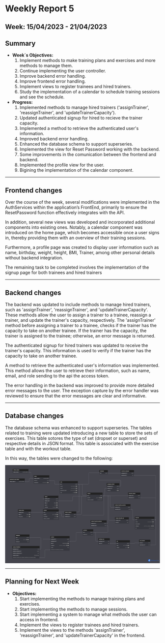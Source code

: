 # Weekly Report 5

## Week: 15/04/2023 - 21/04/2023

## Summary

- **Week´s Objectives:**
    1. Implement methods to make training plans and exercises and more methods to manage them.
    2. Continue implementing the user controller.
    3. Improve backend error handling.
    4. Improve frontend error handling.
    5. Implement views to register trainees and hired trainers.
    6. Study the implementation of a calendar to schedule training sessions and see the schedule.
- **Progress:**
    1. Implemented methods to manage hired trainers ('assignTrainer', 'reassignTrainer', and 'updateTrainerCapacity').
    2. Updated authenticated signup for hired to recieve the trainer capacity.
    3. Implemented a method to retrieve the authenticated user's information.
    4. Improved backend error handling.
    5. Enhanced the database schema to support superseries.
    6. Implemented the view for Reset Password working with the backend.
    7. Some improvements in the comunication between the frontend and backend.
    8. Implemented the profile view for the user.
    9. Bigining the implementation of the calendar component.

---

## Frontend changes

Over the course of the week, several modifications were implemented in the AuthServices within the application’s FrontEnd, primarily to ensure the ResetPassword function effectively integrates with the API.

In addition, several new views was developed and incorporated additional components into existing ones. Notably, a calendar component was introduced on the home page, which becomes accessible once a user signs in, thereby providing them with an overview of their training sessions.

Furthermore, a profile page was created to display user information such as name, birthday, weight, height, BMI, Trainer, among other personal details without backend integration.

The remaining task to be completed involves the implementation of the signup page for both trainees and hired trainers

---

## Backend changes

The backend was updated to include methods to manage hired trainers, such as 'assignTrainer', 'reassignTrainer', and 'updateTrainerCapacity'. These methods allow the user to assign a trainer to a trainee, reassign a trainer, and update the trainer's capacity, respectively. The 'assignTrainer' method before assigning a trainer to a trainee, checks if the trainer has the capacity to take on another trainee. If the trainer has the capacity, the trainer is assigned to the trainee; otherwise, an error message is returned.

The authenticated signup for hired trainers was updated to receive the trainer's capacity. This information is used to verify if the trainer has the capacity to take on another trainee.

A method to retrieve the authenticated user's information was implemented. This method allows the user to retrieve their information, such as name, email, and role sending to the api the access token.

The error handling in the backend was improved to provide more detailed error messages to the user. The exception capture by the error handler was reviewed to ensure that the error messages are clear and informative.

---

## Database changes

The database schema was enhanced to support superseries. The tables related to training were updated introducing a new table to store the sets of exercises. This table sotores the type of set (dropset or superset) and respective details in JSON format. This table is associated with the exercise table and with the workout table.

In this way, the tables were changed to the following:

![Database Diagram](./images/dbDiagram4.png)

---

## Planning for Next Week

- **Objectives:**
    1. Start implementing the methods to manage training plans and exercises.
    2. Start implementing the methods to manage sessions.
    3. Start implementing a system to manage what methods the user can access in frontend.
    4. Implement the views to register trainees and hired trainers.
    5. Implement the views to the methods 'assignTrainer', 'reassignTrainer', and 'updateTrainerCapacity' in the frontend.
